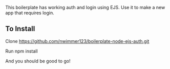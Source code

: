This boilerplate has working auth and login using EJS. Use it to make a new app that requires login.

## To Install

Clone https://github.com/nwimmer123/boilerplate-node-ejs-auth.git

Run npm install

And you should be good to go!
